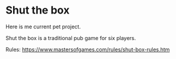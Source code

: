 # Shut the box
Here is me current pet project.

Shut the box is a traditional pub game for six players.

Rules: https://www.mastersofgames.com/rules/shut-box-rules.htm

